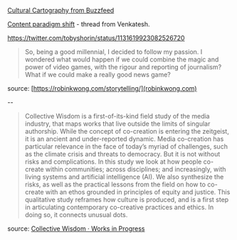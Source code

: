 ---
---

[Cultural Cartography from Buzzfeed](https://kottke.org/19/04/cultural-cartography)

[Content paradigm shift](https://twitter.com/vgr/status/1129048631477071872) - thread from Venkatesh.

<https://twitter.com/tobyshorin/status/1131619923082526720>

>So, being a good millennial, I decided to follow my passion. I wondered what would happen if we could combine the magic and power of video games, with the rigour and reporting of journalism? What if we could make a really good news game?

source: [https://robinkwong.com/storytelling/](robinkwong.com)

--

>Collective Wisdom is a first-of-its-kind field study of the media industry, that maps works that live outside the limits of singular authorship. While the concept of co-creation is entering the zeitgeist, it is an ancient and under-reported dynamic. Media co-creation has particular relevance in the face of today’s myriad of challenges, such as the climate crisis and threats to democracy. But it is not without risks and complications. In this study we look at how people co-create within communities; across disciplines; and increasingly, with living systems and artificial intelligence (AI). We also synthesize the risks, as well as the practical lessons from the field on how to co-create with an ethos grounded in principles of equity and justice. This qualitative study reframes how culture is produced, and is a first step in articulating contemporary co-creative practices and ethics. In doing so, it connects unusual dots.

source: [Collective Wisdom · Works in Progress](https://wip.pubpub.org/collectivewisdom)